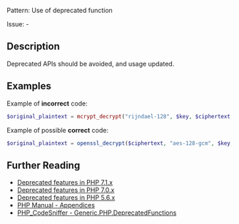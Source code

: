 Pattern: Use of deprecated function

Issue: -

## Description

Deprecated APIs should be avoided, and usage updated.

## Examples

Example of **incorrect** code:

```php
$original_plaintext = mcrypt_decrypt("rijndael-128", $key, $ciphertext, MCRYPT_MODE_CBC, $iv)
```

Example of possible **correct** code:

```php
$original_plaintext = openssl_decrypt($ciphertext, "aes-128-gcm", $key, $options=0, $iv, $tag);
```

## Further Reading

* [Deprecated features in PHP 7.1.x](http://php.net/manual/en/migration71.deprecated.php#migration71.deprecated.ext-mcrypt)
* [Deprecated features in PHP 7.0.x](http://php.net/manual/en/migration70.deprecated.php)
* [Deprecated features in PHP 5.6.x](http://php.net/manual/en/migration56.deprecated.php)
* [PHP Manual - Appendices](http://php.net/manual/en/appendices.php)
* [PHP_CodeSniffer - Generic.PHP.DeprecatedFunctions](https://github.com/PHPCSStandards/PHP_CodeSniffer/blob/master/src/Standards/Generic/Sniffs/PHP/DeprecatedFunctionsSniff.php)